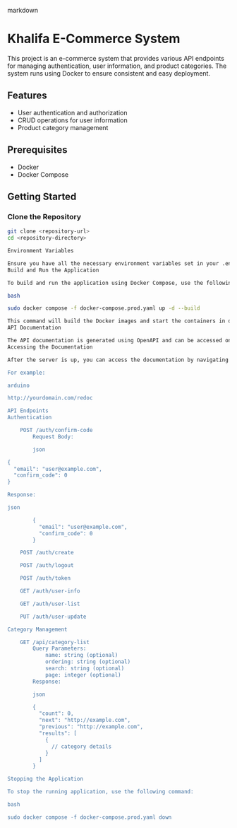 markdown

# Khalifa E-Commerce System

This project is an e-commerce system that provides various API endpoints for managing authentication, user information, and product categories. The system runs using Docker to ensure consistent and easy deployment.

## Features

- User authentication and authorization
- CRUD operations for user information
- Product category management

## Prerequisites

- Docker
- Docker Compose

## Getting Started

### Clone the Repository

```bash
git clone <repository-url>
cd <repository-directory>

Environment Variables

Ensure you have all the necessary environment variables set in your .env file for the production environment.
Build and Run the Application

To build and run the application using Docker Compose, use the following command:

bash

sudo docker compose -f docker-compose.prod.yaml up -d --build

This command will build the Docker images and start the containers in detached mode.
API Documentation

The API documentation is generated using OpenAPI and can be accessed once the server is running.
Accessing the Documentation

After the server is up, you can access the documentation by navigating to /redoc or /docs on your server's domain.

For example:

arduino

http://yourdomain.com/redoc

API Endpoints
Authentication

    POST /auth/confirm-code
        Request Body:

        json

{
  "email": "user@example.com",
  "confirm_code": 0
}

Response:

json

        {
          "email": "user@example.com",
          "confirm_code": 0
        }

    POST /auth/create

    POST /auth/logout

    POST /auth/token

    GET /auth/user-info

    GET /auth/user-list

    PUT /auth/user-update

Category Management

    GET /api/category-list
        Query Parameters:
            name: string (optional)
            ordering: string (optional)
            search: string (optional)
            page: integer (optional)
        Response:

        json

        {
          "count": 0,
          "next": "http://example.com",
          "previous": "http://example.com",
          "results": [
            {
              // category details
            }
          ]
        }

Stopping the Application

To stop the running application, use the following command:

bash

sudo docker compose -f docker-compose.prod.yaml down
